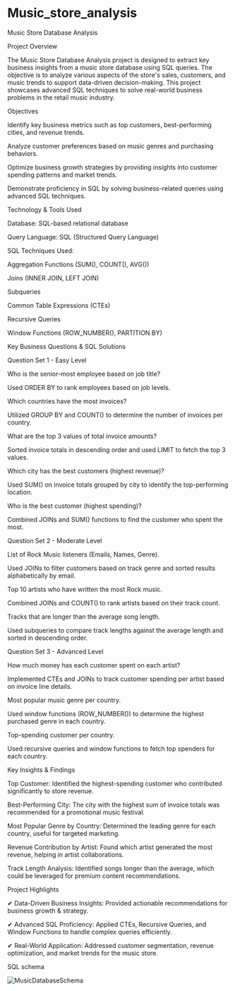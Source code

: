 # Music_store_analysis

Music Store Database Analysis

Project Overview

The Music Store Database Analysis project is designed to extract key business insights from a music store database using SQL queries. The objective is to analyze various aspects of the store's sales, customers, and music trends to support data-driven decision-making. This project showcases advanced SQL techniques to solve real-world business problems in the retail music industry.

Objectives

Identify key business metrics such as top customers, best-performing cities, and revenue trends.

Analyze customer preferences based on music genres and purchasing behaviors.

Optimize business growth strategies by providing insights into customer spending patterns and market trends.

Demonstrate proficiency in SQL by solving business-related queries using advanced SQL techniques.

Technology & Tools Used

Database: SQL-based relational database

Query Language: SQL (Structured Query Language)

SQL Techniques Used:

Aggregation Functions (SUM(), COUNT(), AVG())

Joins (INNER JOIN, LEFT JOIN)

Subqueries

Common Table Expressions (CTEs)

Recursive Queries

Window Functions (ROW_NUMBER(), PARTITION BY)

Key Business Questions & SQL Solutions

Question Set 1 - Easy Level

Who is the senior-most employee based on job title?

Used ORDER BY to rank employees based on job levels.

Which countries have the most invoices?

Utilized GROUP BY and COUNT() to determine the number of invoices per country.

What are the top 3 values of total invoice amounts?

Sorted invoice totals in descending order and used LIMIT to fetch the top 3 values.

Which city has the best customers (highest revenue)?

Used SUM() on invoice totals grouped by city to identify the top-performing location.

Who is the best customer (highest spending)?

Combined JOINs and SUM() functions to find the customer who spent the most.

Question Set 2 - Moderate Level

List of Rock Music listeners (Emails, Names, Genre).

Used JOINs to filter customers based on track genre and sorted results alphabetically by email.

Top 10 artists who have written the most Rock music.

Combined JOINs and COUNT() to rank artists based on their track count.

Tracks that are longer than the average song length.

Used subqueries to compare track lengths against the average length and sorted in descending order.

Question Set 3 - Advanced Level

How much money has each customer spent on each artist?

Implemented CTEs and JOINs to track customer spending per artist based on invoice line details.

Most popular music genre per country.

Used window functions (ROW_NUMBER()) to determine the highest purchased genre in each country.

Top-spending customer per country.

Used recursive queries and window functions to fetch top spenders for each country.

Key Insights & Findings

Top Customer: Identified the highest-spending customer who contributed significantly to store revenue.

Best-Performing City: The city with the highest sum of invoice totals was recommended for a promotional music festival.

Most Popular Genre by Country: Determined the leading genre for each country, useful for targeted marketing.

Revenue Contribution by Artist: Found which artist generated the most revenue, helping in artist collaborations.

Track Length Analysis: Identified songs longer than the average, which could be leveraged for premium content recommendations.

Project Highlights

✔ Data-Driven Business Insights: Provided actionable recommendations for business growth & strategy.

✔ Advanced SQL Proficiency: Applied CTEs, Recursive Queries, and Window Functions to handle complex queries efficiently.

✔ Real-World Application: Addressed customer segmentation, revenue optimization, and market trends for the music store.




SQL schema 

![MusicDatabaseSchema](https://github.com/user-attachments/assets/a8c6dff6-9d31-4b70-b64b-64235187bc26)

